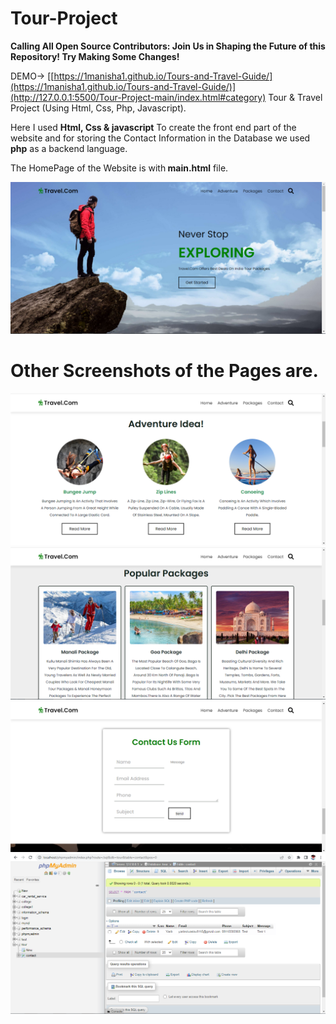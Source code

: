 # Tour-Project
<b>Calling All Open Source Contributors: Join Us in Shaping the Future of this Repository! Try Making Some Changes!</b> <br>

DEMO-> [[https://1manisha1.github.io/Tours-and-Travel-Guide/](https://1manisha1.github.io/Tours-and-Travel-Guide/)](http://127.0.0.1:5500/Tour-Project-main/index.html#category)
Tour &amp; Travel Project (Using Html, Css, Php, Javascript).

Here I used <b>Html, Css & javascript</b> To create the front end part of the website and for storing the Contact Information in the Database we used <b>php</b> as a backend language.

The HomePage of the Website is with<b> main.html</b> file.

![alt text](https://github.com/1Manisha1/Tour_Project/blob/main/screenshot/home.PNG?raw=true)

<h1><b>Other Screenshots of the Pages are.</b></h1>

![alt text](https://github.com/1Manisha1/Tour_Project/blob/main/screenshot/adventure.PNG?raw=true)
![alt text](https://github.com/1Manisha1/Tour_Project/blob/main/screenshot/package1.PNG?raw=true)
![alt text](https://github.com/1Manisha1/Tour_Project/blob/main/screenshot/contact.PNG?raw=true)
![alt text](https://github.com/1Manisha1/Tour_Project/blob/main/screenshot/database_contact.PNG?raw=true)
